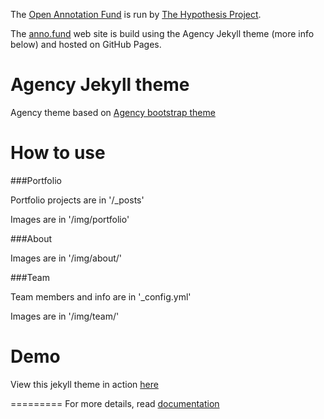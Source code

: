 The [Open Annotation Fund](http://anno.fund/) is run by [The Hypothesis Project](http://hypothes.is/).

The [anno.fund](http://anno.fund/) web site is build using the Agency Jekyll theme (more info below) and hosted on GitHub Pages.

Agency Jekyll theme
====================

Agency theme based on [Agency bootstrap theme ](http://startbootstrap.com/templates/agency/)

# How to use

###Portfolio 

Portfolio projects are in '/_posts'

Images are in '/img/portfolio'

###About

Images are in '/img/about/'

###Team

Team members and info are in '_config.yml'

Images are in '/img/team/'


# Demo

View this jekyll theme in action [here](https://y7kim.github.io/agency-jekyll-theme)

=========
For more details, read [documentation](http://jekyllrb.com/)

